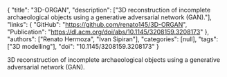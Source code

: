{
  "title": "3D-ORGAN",
  "description": ["3D reconstruction of incomplete archaeological objects using a generative adversarial network (GAN)."],
  "links": {
    "GitHub": "https://github.com/renato145/3D-ORGAN",
    "Publication": "https://dl.acm.org/doi/abs/10.1145/3208159.3208173"
  },
  "authors": ["Renato Hermoza", "Ivan Sipiran"],
  "categories": [null],
  "tags": ["3D modelling"],
  "doi": "10.1145/3208159.3208173"
}

<!-- Generated by csv2md.R – do not edit by hand -->

3D reconstruction of incomplete archaeological objects using a generative adversarial network (GAN).